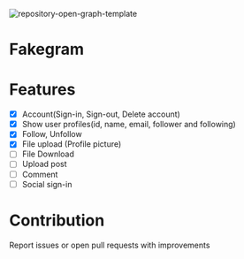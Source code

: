 ![repository-open-graph-template](https://user-images.githubusercontent.com/40394063/182028559-6e115af2-e1c4-4fd3-afa0-b2e10501a66f.png)

# Fakegram

# Features
- [x] Account(Sign-in, Sign-out, Delete account)
- [x] Show user profiles(id, name, email, follower and following)
- [x] Follow, Unfollow
- [x] File upload (Profile picture)
- [ ] File Download
- [ ] Upload post
- [ ] Comment
- [ ] Social sign-in

# Contribution

Report issues or open pull requests with improvements  

